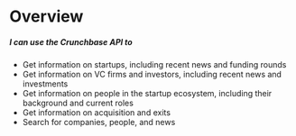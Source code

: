 # Overview

##### I can use the Crunchbase API to

- Get information on startups, including recent news and funding rounds
- Get information on VC firms and investors, including recent news and investments
- Get information on people in the startup ecosystem, including their background and current roles
- Get information on acquisition and exits
- Search for companies, people, and news
